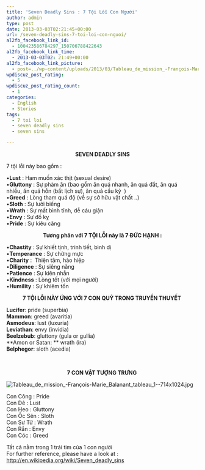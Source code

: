 ```yaml
---
title: 'Seven Deadly Sins : 7 Tội Lỗi Con Người'
author: admin
type: post
date: 2013-03-03T02:21:45+00:00
url: /seven-deadly-sins-7-toi-loi-con-nguoi/
al2fb_facebook_link_id:
  - 100423586784297_150706788422643
al2fb_facebook_link_time:
  - 2013-03-03T02: 21:49+00:00
al2fb_facebook_link_picture:
  - post=../wp-content/uploads/2013/03/Tableau_de_mission_-François-Marie_Balanant_tableau_1--209x300.jpg
wpdiscuz_post_rating:
  - 5
wpdiscuz_post_rating_count:
  - 1
categories:
  - English
  - Stories
tags:
  - 7 toi loi
  - seven deadly sins
  - seven sins

---
```

<p style="text-align: center;">
  <strong>SEVEN DEADLY SINS</strong>
</p>

7 tội lỗi này bao gồm :

•**Lust** : Ham muốn xác thịt (sexual desire)  
•**Gluttony** : Sự phàm ăn (bao gồm ăn quá nhanh, ăn quá đắt, ăn quá  
nhiều, ăn quá hỗn (bất lịch sự), ăn quá cầu kỳ  )  
•**Greed** : Lòng tham quá độ (về sự sở hữu vật chất ..)  
•**Sloth** : Sự lười biếng  
•**Wrath** : Sự mất bình tĩnh, dễ cáu giận  
•**Envy** : Sự đố kỵ  
•**Pride** : Sự kiêu căng

<p style="text-align: center;">
  <strong>Tương phản với 7 TỘI LỖI này là 7 ĐỨC HẠNH : </strong>
</p>

•**Chastity** : Sự khiết tịnh, trinh tiết, bình dị  
•**Temperance** : Sự chừng mực  
•**Charity** :  Thiện tâm, hào hiệp  
•**Diligence** : Sự siêng năng  
•**Patience** : Sự kiên nhẫn  
•**Kindness** : Lòng tốt (với mọi người)  
•**Humility** : Sự khiêm tốn

<p style="text-align: center;">
  <strong>7 TỘI LỖI NÀY ỨNG VỚI 7 CON QUỶ TRONG TRUYỀN THUYẾT </strong>
</p>

**Lucifer**: pride (superbia)  
**Mammon**: greed (avaritia)  
**Asmodeus**: lust (luxuria)  
**Leviathan**: envy (invidia)  
**Beelzebub**: gluttony (gula or gullia)  
**Amon or Satan: ** wrath (ira)  
**Belphegor**: sloth (acedia)

&nbsp;

<p style="text-align: center;">
  <strong>7 CON VẬT TƯỢNG TRƯNG </strong>
</p>


![Tableau_de_mission_-François-Marie_Balanant_tableau_1--714x1024.jpg](/wp-content/uploads/2013/03/Tableau_de_mission_-François-Marie_Balanant_tableau_1--714x1024.jpg)


Con Công : Pride  
Con Dê : Lust  
Con Heo : Gluttony  
Con Ốc Sên : Sloth  
Con Sư Tử : Wrath  
Con Rắn : Envy  
Con Cóc : Greed

Tất cả nằm trong 1 trái tim của 1 con người  
For further reference, please have a look at : <a href="http://en.wikipedia.org/wiki/Seven_deadly_sins" target="_blank">http://en.wikipedia.org/wiki/Seven_deadly_sins</a>

 [1]: ../wp-content/uploads/2013/03/Tableau_de_mission_-François-Marie_Balanant_tableau_1-.jpg
